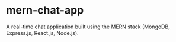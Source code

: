 # mern-chat-app
A real-time chat application built using the MERN stack (MongoDB, Express.js, React.js, Node.js).
